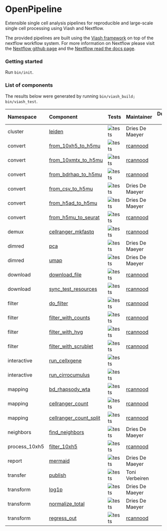 OpenPipeline
================

<!-- README.md is generated by running 'quarto render README.qmd' -->

Extensible single cell analysis pipelines for reproducible and
large-scale single cell processing using Viash and Nextflow.

The provided pipelines are built using the [Viash
framework](http://www.viash.io) on top of the nextflow workflow system.
For more information on Nextflow please visit the [Nextflow github
page](https://github.com/nextflow-io/nextflow) and the [Nextflow read
the docs page](https://www.nextflow.io/docs/latest/index.html).

### Getting started

Run `bin/init`.

### List of components

The results below were generated by running
`bin/viash_build; bin/viash_test`.

<div class="cell-output-display">

| Namespace     | Component                                                                    | Tests                                                                         | Maintainer                              | Duration (s) |
|:--------------|:-----------------------------------------------------------------------------|:------------------------------------------------------------------------------|:----------------------------------------|-------------:|
| cluster       | [leiden](src/cluster/leiden/config.vsh.yaml)                                 | ![tests](https://img.shields.io/badge/tests-1%20out%20of%201-brightgreen.png) | Dries De Maeyer                         |          147 |
| convert       | [from_10xh5_to_h5mu](src/convert/from_10xh5_to_h5mu/config.vsh.yaml)         | ![tests](https://img.shields.io/badge/tests-1%20out%20of%201-brightgreen.png) | [rcannood](https://github.com/rcannood) |          153 |
| convert       | [from_10xmtx_to_h5mu](src/convert/from_10xmtx_to_h5mu/config.vsh.yaml)       | ![tests](https://img.shields.io/badge/tests-1%20out%20of%201-brightgreen.png) | [rcannood](https://github.com/rcannood) |          153 |
| convert       | [from_bdrhap_to_h5mu](src/convert/from_bdrhap_to_h5mu/config.vsh.yaml)       | ![tests](https://img.shields.io/badge/tests-1%20out%20of%201-brightgreen.png) | [rcannood](https://github.com/rcannood) |          127 |
| convert       | [from_csv_to_h5mu](src/convert/from_csv_to_h5mu/config.vsh.yaml)             | ![tests](https://img.shields.io/badge/tests-no%20tests-orange.png)            | Dries De Maeyer                         |          107 |
| convert       | [from_h5ad_to_h5mu](src/convert/from_h5ad_to_h5mu/config.vsh.yaml)           | ![tests](https://img.shields.io/badge/tests-1%20out%20of%201-brightgreen.png) | Dries De Maeyer                         |          153 |
| convert       | [from_h5mu_to_seurat](src/convert/from_h5mu_to_seurat/config.vsh.yaml)       | ![tests](https://img.shields.io/badge/tests-1%20out%20of%201-brightgreen.png) | [rcannood](https://github.com/rcannood) |          139 |
| demux         | [cellranger_mkfastq](src/demux/cellranger_mkfastq/config.vsh.yaml)           | ![tests](https://img.shields.io/badge/tests-1%20out%20of%201-brightgreen.png) | [rcannood](https://github.com/rcannood) |          131 |
| dimred        | [pca](src/dimred/pca/config.vsh.yaml)                                        | ![tests](https://img.shields.io/badge/tests-1%20out%20of%201-brightgreen.png) | Dries De Maeyer                         |          160 |
| dimred        | [umap](src/dimred/umap/config.vsh.yaml)                                      | ![tests](https://img.shields.io/badge/tests-1%20out%20of%201-brightgreen.png) | Dries De Maeyer                         |          153 |
| download      | [download_file](src/download/download_file/config.vsh.yaml)                  | ![tests](https://img.shields.io/badge/tests-1%20out%20of%201-brightgreen.png) | [rcannood](https://github.com/rcannood) |          118 |
| download      | [sync_test_resources](src/download/sync_test_resources/config.vsh.yaml)      | ![tests](https://img.shields.io/badge/tests-1%20out%20of%201-brightgreen.png) | [rcannood](https://github.com/rcannood) |          121 |
| filter        | [do_filter](src/filter/do_filter/config.vsh.yaml)                            | ![tests](https://img.shields.io/badge/tests-1%20out%20of%201-brightgreen.png) | [rcannood](https://github.com/rcannood) |          154 |
| filter        | [filter_with_counts](src/filter/filter_with_counts/config.vsh.yaml)          | ![tests](https://img.shields.io/badge/tests-1%20out%20of%201-brightgreen.png) | [rcannood](https://github.com/rcannood) |          154 |
| filter        | [filter_with_hvg](src/filter/filter_with_hvg/config.vsh.yaml)                | ![tests](https://img.shields.io/badge/tests-1%20out%20of%201-brightgreen.png) | [rcannood](https://github.com/rcannood) |          153 |
| filter        | [filter_with_scrublet](src/filter/filter_with_scrublet/config.vsh.yaml)      | ![tests](https://img.shields.io/badge/tests-1%20out%20of%201-brightgreen.png) | [rcannood](https://github.com/rcannood) |          160 |
| interactive   | [run_cellxgene](src/interactive/run_cellxgene/config.vsh.yaml)               | ![tests](https://img.shields.io/badge/tests-no%20tests-orange.png)            |                                         |           83 |
| interactive   | [run_cirrocumulus](src/interactive/run_cirrocumulus/config.vsh.yaml)         | ![tests](https://img.shields.io/badge/tests-no%20tests-orange.png)            |                                         |           85 |
| mapping       | [bd_rhapsody_wta](src/mapping/bd_rhapsody_wta/config.vsh.yaml)               | ![tests](https://img.shields.io/badge/tests-1%20out%20of%201-brightgreen.png) | [rcannood](https://github.com/rcannood) |          412 |
| mapping       | [cellranger_count](src/mapping/cellranger_count/config.vsh.yaml)             | ![tests](https://img.shields.io/badge/tests-1%20out%20of%201-brightgreen.png) | [rcannood](https://github.com/rcannood) |          251 |
| mapping       | [cellranger_count_split](src/mapping/cellranger_count_split/config.vsh.yaml) | ![tests](https://img.shields.io/badge/tests-no%20tests-orange.png)            | [rcannood](https://github.com/rcannood) |           78 |
| neighbors     | [find_neighbors](src/neighbors/find_neighbors/config.vsh.yaml)               | ![tests](https://img.shields.io/badge/tests-1%20out%20of%201-brightgreen.png) | Dries De Maeyer                         |          154 |
| process_10xh5 | [filter_10xh5](src/process_10xh5/filter_10xh5/config.vsh.yaml)               | ![tests](https://img.shields.io/badge/tests-1%20out%20of%201-brightgreen.png) | [rcannood](https://github.com/rcannood) |          134 |
| report        | [mermaid](src/report/mermaid/config.vsh.yaml)                                | ![tests](https://img.shields.io/badge/tests-1%20out%20of%201-brightgreen.png) | Dries De Maeyer                         |          127 |
| transfer      | [publish](src/transfer/publish/config.vsh.yaml)                              | ![tests](https://img.shields.io/badge/tests-1%20out%20of%201-brightgreen.png) | Toni Verbeiren                          |          118 |
| transform     | [log1p](src/transform/log1p/config.vsh.yaml)                                 | ![tests](https://img.shields.io/badge/tests-1%20out%20of%201-brightgreen.png) | Dries De Maeyer                         |          143 |
| transform     | [normalize_total](src/transform/normalize_total/config.vsh.yaml)             | ![tests](https://img.shields.io/badge/tests-1%20out%20of%201-brightgreen.png) | Dries De Maeyer                         |          147 |
| transform     | [regress_out](src/transform/regress_out/config.vsh.yaml)                     | ![tests](https://img.shields.io/badge/tests-1%20out%20of%201-brightgreen.png) | [rcannood](https://github.com/rcannood) |          160 |

</div>
